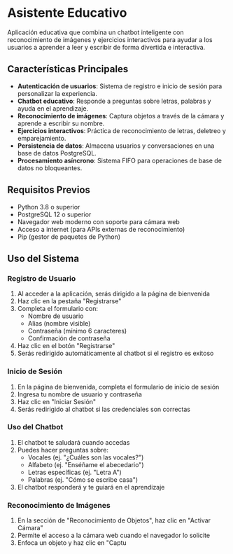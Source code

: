 # Asistente Educativo

Aplicación educativa que combina un chatbot inteligente con reconocimiento de imágenes y ejercicios interactivos para ayudar a los usuarios a aprender a leer y escribir de forma divertida e interactiva.

## Características Principales

- **Autenticación de usuarios**: Sistema de registro e inicio de sesión para personalizar la experiencia.
- **Chatbot educativo**: Responde a preguntas sobre letras, palabras y ayuda en el aprendizaje.
- **Reconocimiento de imágenes**: Captura objetos a través de la cámara y aprende a escribir su nombre.
- **Ejercicios interactivos**: Práctica de reconocimiento de letras, deletreo y emparejamiento.
- **Persistencia de datos**: Almacena usuarios y conversaciones en una base de datos PostgreSQL.
- **Procesamiento asíncrono**: Sistema FIFO para operaciones de base de datos no bloqueantes.

## Requisitos Previos

- Python 3.8 o superior
- PostgreSQL 12 o superior
- Navegador web moderno con soporte para cámara web
- Acceso a internet (para APIs externas de reconocimiento)
- Pip (gestor de paquetes de Python)
## Uso del Sistema

### Registro de Usuario

1. Al acceder a la aplicación, serás dirigido a la página de bienvenida
2. Haz clic en la pestaña "Registrarse"
3. Completa el formulario con:
   - Nombre de usuario
   - Alias (nombre visible)
   - Contraseña (mínimo 6 caracteres)
   - Confirmación de contraseña
4. Haz clic en el botón "Registrarse"
5. Serás redirigido automáticamente al chatbot si el registro es exitoso

### Inicio de Sesión

1. En la página de bienvenida, completa el formulario de inicio de sesión
2. Ingresa tu nombre de usuario y contraseña
3. Haz clic en "Iniciar Sesión"
4. Serás redirigido al chatbot si las credenciales son correctas

### Uso del Chatbot

1. El chatbot te saludará cuando accedas
2. Puedes hacer preguntas sobre:
   - Vocales (ej. "¿Cuáles son las vocales?")
   - Alfabeto (ej. "Enséñame el abecedario")
   - Letras específicas (ej. "Letra A")
   - Palabras (ej. "Cómo se escribe casa")
3. El chatbot responderá y te guiará en el aprendizaje

### Reconocimiento de Imágenes

1. En la sección de "Reconocimiento de Objetos", haz clic en "Activar Cámara"
2. Permite el acceso a la cámara web cuando el navegador lo solicite
3. Enfoca un objeto y haz clic en "Captu
